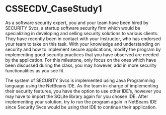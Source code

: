 # CSSECDV_CaseStudy1

As a software security expert, you and your team have been hired by SECURITY Svcs, a startup software security firm which would be specializing in developing and selling security solutions to various clients. They have recently been in contact with your Instructor, who has endorsed your team to take on this task. With your knowledge and understanding on security and how to implement secure applications, modify the program by implementing good security practices that you have observed are needed by the application. For this milestone, only focus on the ones which have been discussed during the class, you may however, add in more security functionalities as you see fit.

The system of SECURITY Svcs is implemented using Java Programming language using the NetBeans IDE. As the team in-charge of implementing their security features, you have the option to use other IDE’s, however you may have to import the SQLite library again for you chosen IDE. After implementing your solution, try to run the program again in NetBeans IDE since Security Svcs would be using that IDE to continue their application.
